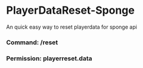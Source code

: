 # PlayerDataReset-Sponge
An quick easy way to reset playerdata for sponge api

### Command: /reset <Mc Name>
### Permission: playerreset.data
